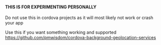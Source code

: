 
#### THIS IS FOR EXPERIMENTING PERSONALLY
Do not use this in cordova projects as it will most likely not work or crash your app 

Use this if you want something working and supported https://github.com/pmwisdom/cordova-background-geolocation-services
